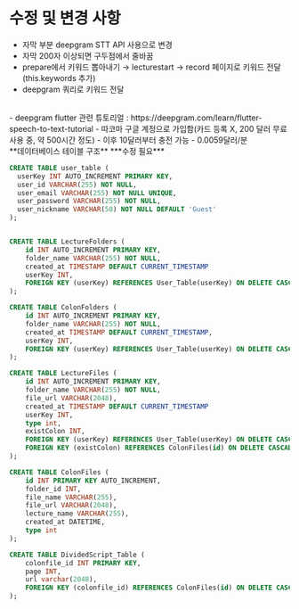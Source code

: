 # 수정 및 변경 사항

- 자막 부분 deepgram STT API 사용으로 변경
- 자막 200자 이상되면 구두점에서 줄바꿈
- prepare에서 키워드 뽑아내기 → lecturestart → record 페이지로 키워드 전달 (this.keywords 추가)
- deepgram 쿼리로 키워드 전달
<br>
- deepgram flutter 관련 튜토리얼 : https://deepgram.com/learn/flutter-speech-to-text-tutorial
- 따코마 구글 계정으로 가입함(카드 등록 X, 200 달러 무료 사용 중, 약 500시간 정도)
- 이후 10달러부터 충전 가능
- 0.0059달러/분


<br>
**데이터베이스 테이블 구조**
***수정 필요***<br>

```sql
CREATE TABLE user_table (
  userKey INT AUTO_INCREMENT PRIMARY KEY,
  user_id VARCHAR(255) NOT NULL,
  user_email VARCHAR(255) NOT NULL UNIQUE,
  user_password VARCHAR(255) NOT NULL,
  user_nickname VARCHAR(50) NOT NULL DEFAULT 'Guest'
);


CREATE TABLE LectureFolders (
    id INT AUTO_INCREMENT PRIMARY KEY,
    folder_name VARCHAR(255) NOT NULL,
    created_at TIMESTAMP DEFAULT CURRENT_TIMESTAMP
    userKey INT,
    FOREIGN KEY (userKey) REFERENCES User_Table(userKey) ON DELETE CASCADE
);

CREATE TABLE ColonFolders (
    id INT AUTO_INCREMENT PRIMARY KEY,
    folder_name VARCHAR(255) NOT NULL,
    created_at TIMESTAMP DEFAULT CURRENT_TIMESTAMP,
    userKey INT,
    FOREIGN KEY (userKey) REFERENCES User_Table(userKey) ON DELETE CASCADE
);

CREATE TABLE LectureFiles (
    id INT AUTO_INCREMENT PRIMARY KEY,
    folder_name VARCHAR(255) NOT NULL,
    file_url VARCHAR(2048),
    created_at TIMESTAMP DEFAULT CURRENT_TIMESTAMP
    userKey INT,
    type int,
    existColon INT,
    FOREIGN KEY (userKey) REFERENCES User_Table(userKey) ON DELETE CASCADE,
    FOREIGN KEY (existColon) REFERENCES ColonFiles(id) ON DELETE CASCADE
);

CREATE TABLE ColonFiles (
    id INT PRIMARY KEY AUTO_INCREMENT,
    folder_id INT,
    file_name VARCHAR(255),
    file_url VARCHAR(2048),
    lecture_name VARCHAR(255),
    created_at DATETIME,
    type int
);

CREATE TABLE DividedScript_Table (
    colonfile_id INT PRIMARY KEY,
    page INT,
    url varchar(2048),
    FOREIGN KEY (colonfile_id) REFERENCES ColonFiles(id) ON DELETE CASCADE
);


```
